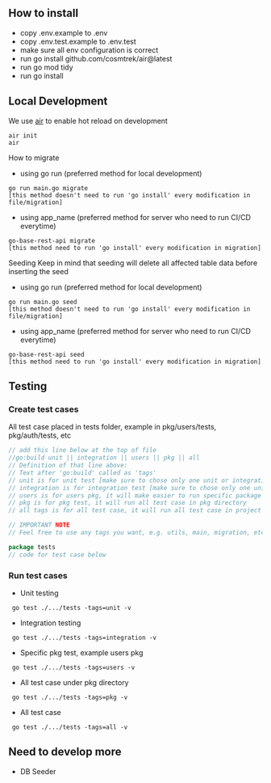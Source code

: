 ## How to install
- copy .env.example to .env
- copy .env.test.example to .env.test
- make sure all env configuration is correct
- run go install github.com/cosmtrek/air@latest
- run go mod tidy
- run go install

## Local Development
We use [air](https://github.com/cosmtrek/air) to enable hot reload on development
```
air init
air
```
How to migrate
- using go run (preferred method for local development)
```
go run main.go migrate
[this method doesn't need to run 'go install' every modification in file/migration]
```
- using app_name (preferred method for server who need to run CI/CD everytime)
```
go-base-rest-api migrate
[this method need to run 'go install' every modification in migration]
```

Seeding
Keep in mind that seeding will delete all affected table data before inserting the seed
- using go run (preferred method for local development)
```
go run main.go seed
[this method doesn't need to run 'go install' every modification in file/migration]
```
- using app_name (preferred method for server who need to run CI/CD everytime)
```
go-base-rest-api seed
[this method need to run 'go install' every modification in migration]
```

## Testing
### Create test cases
All test case placed in tests folder, example in pkg/users/tests, pkg/auth/tests, etc
```go
// add this line below at the top of file
//go:build unit || integration || users || pkg || all
// Definition of that line above:
// Text after 'go:build' called as 'tags'
// unit is for unit test [make sure to chose only one unit or integration]
// integration is for integration test [make sure to chose only one unit or integration]
// users is for users pkg, it will make easier to run specific package test
// pkg is for pkg test, it will run all test case in pkg directory
// all tags is for all test case, it will run all test case in project

// IMPORTANT NOTE
// Feel free to use any tags you want, e.g. utils, main, migration, etc.

package tests
// code for test case below 
```

### Run test cases
- Unit testing
```
 go test ./.../tests -tags=unit -v 
```
- Integration testing
```
 go test ./.../tests -tags=integration -v 
```
- Specific pkg test, example users pkg
```
 go test ./.../tests -tags=users -v 
```
- All test case under pkg directory
```
 go test ./.../tests -tags=pkg -v 
```
- All test case
```
 go test ./.../tests -tags=all -v 
```

## Need to develop more
- DB Seeder
